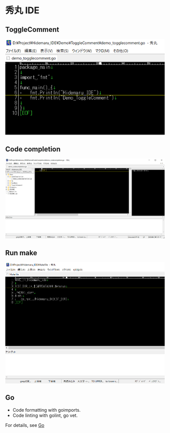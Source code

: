# 秀丸 IDE

## ToggleComment
![Demo_ToggleComment](https://github.com/kaku86/hidemaru_ide/blob/master/Demo/ToggleComment/Demo_ToggleComment.gif)



## Code completion
![Demo_CodeCompletion](https://github.com/kaku86/hidemaru_ide/blob/master/Demo/CodeCompletion/Demo_CodeCompletion.gif)



## Run make
![Demo_RunMake](https://github.com/kaku86/hidemaru_ide/blob/master/Demo/RunMake/Demo_RunMake.gif)



## Go
* Code formatting with goimports.
* Code linting with golint, go vet.

For details, see [Go](https://github.com/kaku86/hidemaru_ide/blob/master/README/README_GO.md)